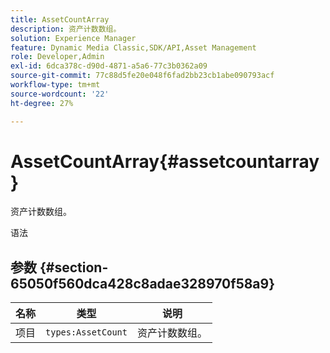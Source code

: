 ```yaml
---
title: AssetCountArray
description: 资产计数数组。
solution: Experience Manager
feature: Dynamic Media Classic,SDK/API,Asset Management
role: Developer,Admin
exl-id: 6dca378c-d90d-4871-a5a6-77c3b0362a09
source-git-commit: 77c88d5fe20e048f6fad2bb23cb1abe090793acf
workflow-type: tm+mt
source-wordcount: '22'
ht-degree: 27%

---
```


# AssetCountArray{#assetcountarray}

资产计数数组。

语法

## 参数 {#section-65050f560dca428c8adae328970f58a9}

| 名称 | 类型 | 说明 |
|---|---|---|
| 项目 | `types:AssetCount` | 资产计数数组。 |
